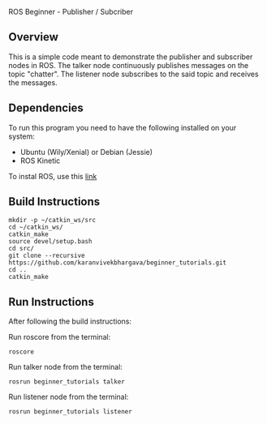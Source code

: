 ROS Beginner - Publisher / Subcriber 


## Overview

This is a simple code meant to demonstrate the publisher and subscriber nodes in ROS. The talker node continuously publishes messages on the topic "chatter". The listener node subscribes to the said topic and receives the messages.

## Dependencies

To run this program you need to have the following installed on your system:
* Ubuntu (Wily/Xenial) or Debian (Jessie)
* ROS Kinetic

To instal ROS, use this [link](http://wiki.ros.org/kinetic/Installation)

## Build Instructions
```
mkdir -p ~/catkin_ws/src
cd ~/catkin_ws/
catkin_make
source devel/setup.bash
cd src/
git clone --recursive https://github.com/karanvivekbhargava/beginner_tutorials.git
cd ..
catkin_make
```

## Run Instructions 

After following the build instructions:

Run roscore from the terminal:
```
roscore
```
Run talker node from the terminal:
```
rosrun beginner_tutorials talker
```
Run listener node from the terminal:
```
rosrun beginner_tutorials listener
```
